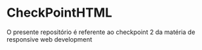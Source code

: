 # CheckPointHTML
O presente repositório é referente ao checkpoint 2 da matéria de responsive web development
